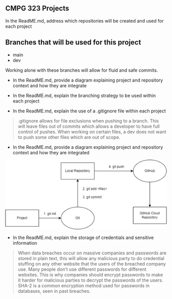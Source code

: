 ## CMPG 323 Projects

In the ReadME.md, address which 
repositories will be created and used 
for each project



## Branches that will be used for this project
- main
- dev

Working alone with these branches will allow for fluid and safe commits.




- In the ReadME.md, provide a 
diagram explaining project and 
repository context and how they are 
integrate


- In the ReadME.md, explain the 
branching strategy to be used within 
each project

- In the ReadME.md, explain the use 
of a .gitignore file within each project

> .gitignore allows for file exclusions when pushing to a branch. This will leave files out of commits which allows a developer to have full control of pushes. When working on certain files, a dev does not want to push some other files which are out of scope.


- In the ReadME.md, provide a 
diagram explaining project and 
repository context and how they are 
integrated

![alttext](https://github.com/OmnipotentBanana/CMPG-323-Overview---32582625/blob/main/Project%201%20Diagram.jpg)

- In the ReadME.md, explain the 
storage of credentials and sensitive 
information

> When data breaches occur on massive companies and passwords are stored in plain text, this will allow any malicious party to do credential stuffing on any other website that the users of the breached company use. Many people don't use different passwords for different websites. This is why companies should encrypt passwords to make it harder for malicious parties to decrypt the passwords of the users. SHA-2 is a common encryption method used for passwords in databases, seen in past breaches.